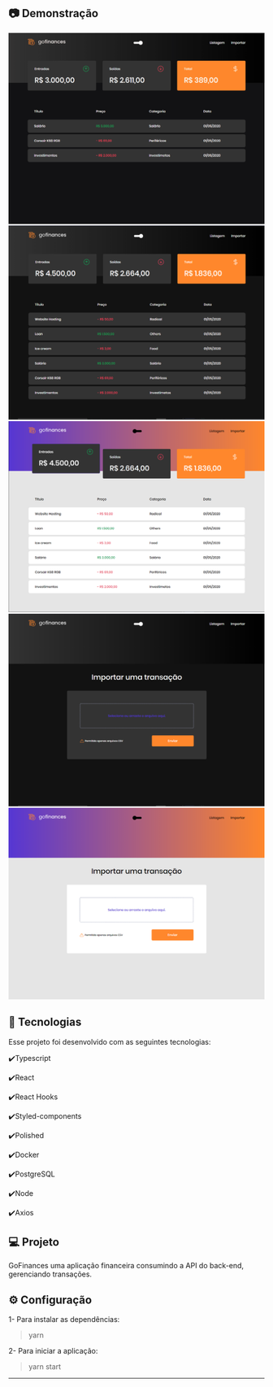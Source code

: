 ## :camera: Demonstração

![gif](github/GoFinances.gif)
![png1](github/dashboardD.png)
![png2](github/dashboardL.png)
![png3](github/importD.png)
![png4](github/importL.png)

## :rocket: Tecnologias

Esse projeto foi desenvolvido com as seguintes tecnologias:

✔️Typescript

✔️React

✔️React Hooks

✔️Styled-components

✔️Polished

✔️Docker

✔️PostgreSQL

✔️Node

✔️Axios


## 💻 Projeto

GoFinances uma aplicação financeira consumindo a API do back-end, gerenciando transações.

## ⚙ Configuração

1- Para instalar as dependências:
> yarn

2- Para iniciar a aplicação:
> yarn start


---

